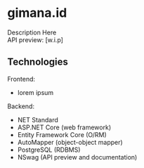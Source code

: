 # gimana.id
Description Here  
API preview: [w.i.p]

## Technologies
Frontend:    
* lorem ipsum  

Backend:  
* NET Standard
* ASP.NET Core (web framework)
* Entity Framework Core (O/RM)
* AutoMapper (object-object mapper)
* PostgreSQL (RDBMS)
* NSwag (API preview and documentation)
